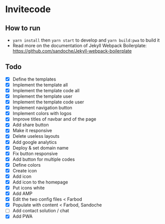 # Invitecode

## How to run
* `yarn install` then `yarn start` to develop and `yarn build:pwa` to build it 
* Read more on the documentation of Jekyll Webpack Boilerplate: https://github.com/sandoche/Jekyll-webpack-boilerplate

## Todo
- [x] Define the templates
- [x] Implement the template all
- [x] Implement the template code all
- [x] Implement the template user
- [x] Implement the template code user
- [x] Implement navigation button
- [x] Implement colors with logos
- [x] Improve titles of navbar and of the page
- [x] Add share button
- [x] Make it responsive
- [x] Delete useless layouts
- [x] Add google analytics
- [x] Deploy & set domain name
- [x] Fix button responsive
- [x] Add button for multiple codes
- [x] Define colors
- [x] Create icon
- [x] Add icon
- [x] Add icon to the homepage
- [x] Put icons white
- [x] Add AMP
- [x] Edit the two config files < Farbod
- [x] Populate with content < Farbod, Sandoche
- [ ] Add contact solution / chat
- [x] Add PWA
